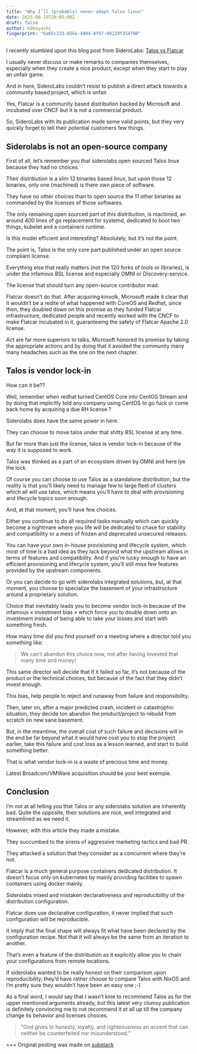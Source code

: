 ```yaml
---
title: "Why I’ll (probably) never adopt Talos linux"
date: 2025-09-10T20:05:00Z
draft: false
author: k0bayashi
fingerprint: "6a65c233-036e-4904-8f97-98229f354f00"
---
```

I recently stumbled upon this blog post from SideroLabs:
[Talos vs Flatcar](https://www.siderolabs.com/blog/talos-linux-vs-flatcar/)

I usually never discuss or make remarks to companies themselves, especially when they create a nice product, except when they start to play an unfair game.

And in here, SideroLabs couldn’t resist to publish a direct attack towards a community based project, which is unfair.

Yes, Flatcar is a community based distribution backed by Microsoft and incubated over CNCF but it is not a commercial product.

So, SideroLabs with its publication made some valid points, but they very quickly forget to tell their potential customers few things.

## Siderolabs is not an open-source company

First of all, let’s remember you that siderolabs open sourced Talos linux because they had no choices.

Their distribution is a slim 12 binaries based linux, but upon those 12 binaries, only one (machined) is there own piece of software.

They have no other choices than to open source the 11 other binaries as commanded by the licenses of those softwares.

The only remaining open sourced part of this distribution, is machined, an around 400 lines of go replacement for systemd, dedicated to boot two things, kubelet and a containers runtime.

Is this model efficient and interesting? Absolutely, but it’s not the point.

The point is, Talos is the only core part published under an open source compliant license.

Everything else that really matters (not the 120 forks of tools or libraries), is under the infamous BSL license and especially OMNI or Discovery-service.

The license that should turn any open-source contributor mad.

Flatcar doesn’t do that. After acquiring kinvolk, Microsoft made it clear that it wouldn’t be a redite of what happened with CoreOS and Redhat, since then, they doubled down on this promise as they funded Flatcar infrastructure, dedicated people and recently worked with the CNCF to make Flatcar incubated in it, guaranteeing the safety of Flatcar Apache 2.0 license.

Act are far more superiors to talks, Microsoft honored its promise by taking the appropriate actions and by doing that it avoided the community many many headaches such as the one on the next chapter.

## Talos is vendor lock-in

How can it be??

Well, remember when redhat turned CentOS Core into CentOS Stream and by doing that implicitly told any company using CentOS to go fuck or come back home by acquiring a due RH license ?

Siderolabs does have the same power in here.

They can choose to move talos under that shitty BSL license at any time.

But far more than just the license, talos is vendor lock-in because of the way it is supposed to work.

Talos was thinked as a part of an ecosystem driven by OMNI and here lye the lock.

Of course you can choose to use Talos as a standalone distribution, but the reality is that you’ll likely need to manage few to large fleet of clusters which all will use talos, which means you’ll have to deal with provisioning and lifecycle topics soon enough.

And, at that moment, you’ll have few choices.

Either you continue to do all required tasks manually which can quickly become a nightmare where you life will be dedicated to chase for stability and compatibility or a mess of frozen and deprecated unsecured releases.

You can have your own in-house provisioning and lifecycle system, which most of time is a bad idea as they lack beyond what the upstream allows in terms of features and compatibility. And if you’re lucky enough to have an efficient provisioning and lifecycle system, you’ll still miss few features provided by the upstream components.

Or you can decide to go with siderolabs integrated solutions, but, at that moment, you choose to specialize the basement of your infrastructure around a proprietary solution.

Choice that inevitably leads you to become vendor lock-in because of the infamous « investment bias » which force you to double down onto an investment instead of being able to take your losses and start with something fresh.

How many time did you find yourself on a meeting where a director told you something like:
> We can’t abandon this choice now, not after having invested that many time and money!

This same director will decide that if it failed so far, it’s not because of the product or the technical choices, but because of the fact that they didn’t invest enough.

This bias, help people to reject and runaway from failure and responsibility.

Then, later on, after a major predicted crash, incident or catastrophic situation, they decide ton abandon the product/project to rebuild from scratch on new sane basement.

But, in the meantime, the overall cost of such failure and decisions will in the end be far beyond what it would have cost you to stop the project earlier, take this failure and cost loss as a lesson learned, and start to build something better.

That is what vendor lock-in is a waste of precious time and money.

Latest Broadcom/VMWare acquisition should be your best exemple.

## Conclusion

I’m not at all telling you that Talos or any siderolabs solution are inherently bad. Quite the opposite, their solutions are nice, well integrated and streamlined as we need it.

However, with this article they made a mistake.

They succumbed to the sirens of aggressive marketing tactics and bad PR.

They attacked a solution that they consider as a concurrent where they’re not.

Flatcar is a much general purpose containers dedicated distribution. It doesn’t focus only on kubernetes by mainly providing facilities to spawn containers using docker mainly.

Siderolabs mixed and mistaken declarativeness and reproducibility of the distribution configuration.

Flatcar does use declarative configuration, it never implied that such configuration will be reproducible.

It imply that the final shape will always fit what have been declared by the configuration recipe. Not that it will always be the same from an iteration to another.

That’s even a feature of the distribution as it explicitly allow you to chain your configurations from remote locations.

If siderolabs wanted to be really honest on their comparison upon reproducibility, they’d have rather choose to compare Talos with NixOS and I’m pretty sure they wouldn’t have been an easy one ;-)

As a final word, I would say that I wasn’t kine to recommend Talos as for the upper mentioned arguments already, but this latest very clumsy publication is definitely convincing me to not recommend it at all up till the company change its behavior and licenses choices.

> "God gives to honesty, loyalty, and righteousness an accent that can neither be counterfeited nor misunderstood."

===
Original posting was made on [substack](https://substack.com/@k0bayashi/p-151417335)
